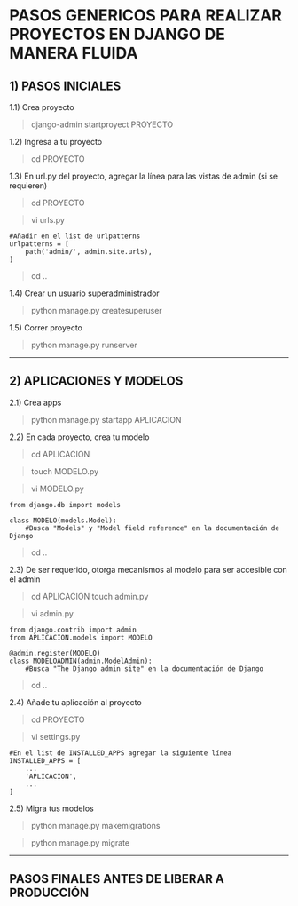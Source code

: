 PASOS GENERICOS PARA REALIZAR PROYECTOS EN DJANGO DE MANERA FLUIDA
==================================================================

## 1) PASOS INICIALES ##
1.1) Crea proyecto
> django-admin startproyect PROYECTO

1.2) Ingresa a tu proyecto
> cd PROYECTO

1.3) En url.py del proyecto, agregar la línea para las vistas de admin (si se requieren)
> cd PROYECTO

> vi urls.py
```
#Añadir en el list de urlpatterns
urlpatterns = [
	path('admin/', admin.site.urls),
]
```
> cd ..

1.4) Crear un usuario superadministrador
> python manage.py createsuperuser

1.5) Correr proyecto
> python manage.py runserver


*************************************************
## 2) APLICACIONES Y MODELOS ##
2.1) Crea apps
> python manage.py startapp APLICACION

2.2) En cada proyecto, crea tu modelo
> cd APLICACION

> touch MODELO.py

> vi MODELO.py
```
from django.db import models

class MODELO(models.Model):
	#Busca "Models" y "Model field reference" en la documentación de Django
```
> cd ..

2.3) De ser requerido, otorga mecanismos al modelo para ser accesible con el admin

> cd APLICACION
> touch admin.py

> vi admin.py

```
from django.contrib import admin
from APLICACION.models import MODELO

@admin.register(MODELO)
class MODELOADMIN(admin.ModelAdmin):
	#Busca "The Django admin site" en la documentación de Django
```
> cd ..

2.4) Añade tu aplicación al proyecto
> cd PROYECTO

> vi settings.py
```
#En el list de INSTALLED_APPS agregar la siguiente línea
INSTALLED_APPS = [
	...
	'APLICACION',
	...
]
```


2.5) Migra tus modelos
> python manage.py makemigrations

> python manage.py migrate



******************
## PASOS FINALES ANTES DE LIBERAR A PRODUCCIÓN ##



